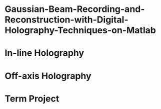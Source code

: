 # Gaussian-Beam-Recording-and-Reconstruction-with-Digital-Holography-Techniques-on-Matlab
# In-line Holography
# Off-axis Holography
# Term Project
